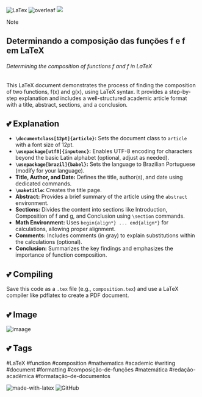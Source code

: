 ![LaTex](https://img.shields.io/badge/LaTeX-47A141?style=for-the-badge&logo=LaTeX&logoColor=white) ![overleaf](https://img.shields.io/badge/Overleaf-47A141?style=for-the-badge&logo=Overleaf&logoColor=white) <a href="https://www.youtube.com/watch?v=zjsUvLKL8rU&list=PLZpH1iUcDo5jySyW1zOz5PV4Yg84VV-fg&index=11" target="_blank"><img loading="lazy" src="https://img.shields.io/badge/YouTube-FF0000?style=for-the-badge&logo=youtube&logoColor=white" target="_blank"></a>

> [!NOTE]
> ## **Determinando a composição das funções f e f em LaTeX** 
> ###### Determining the composition of functions f and f in LaTeX
> This LaTeX document demonstrates the process of finding the composition of two functions, f(x) and g(x), using LaTeX syntax.
> It provides a step-by-step explanation and includes a well-structured academic article format with a title, abstract, sections, and a conclusion.

## 💕 **Explanation**

- **`\documentclass[12pt]{article}`:** Sets the document class to `article` with a font size of 12pt.
- **`\usepackage[utf8]{inputenc}`:** Enables UTF-8 encoding for characters beyond the basic Latin alphabet (optional, adjust as needed).
- **`\usepackage[brazil]{babel}`:** Sets the language to Brazilian Portuguese (modify for your language).
- **Title, Author, and Date:** Defines the title, author(s), and date using dedicated commands.
- **`\maketitle`:** Creates the title page.
- **Abstract:** Provides a brief summary of the article using the `abstract` environment.
- **Sections:** Divides the content into sections like Introduction, Composition of f and g, and Conclusion using `\section` commands.
- **Math Environment:** Uses `begin{align*} ... end{align*}` for calculations, allowing proper alignment.
- **Comments:** Includes comments (in gray) to explain substitutions within the calculations (optional).
- **Conclusion:** Summarizes the key findings and emphasizes the importance of function composition.

## 💕 **Compiling**

Save this code as a `.tex` file (e.g., `composition.tex`) and use a LaTeX compiler like pdflatex to create a PDF document.

## 💕 **Image**

![imaage](https://github.com/DeiseFreire/tex215916062024/blob/main/image.png)

## 💕 **Tags**

#LaTeX #function #composition #mathematics #academic #writing #document #formatting #composição-de-funções #matemática #redação-acadêmica #formatação-de-documentos

![made-with-latex](https://img.shields.io/badge/Made%20with-LaTeX-1f425f.svg) ![GitHub](https://img.shields.io/badge/-GitHub-333333?style=flat&logo=github)
